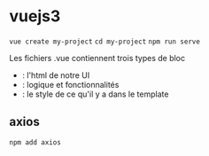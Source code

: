 # vuejs3

```vue create my-project```
```cd my-project```
```npm run serve```


Les fichiers .vue contiennent trois types de bloc

- <template></template> : l'html de notre UI
- <script></script>  : logique et fonctionnalités
- <style></style> : le style de ce qu'il y a dans le template

## axios
```npm add axios```


